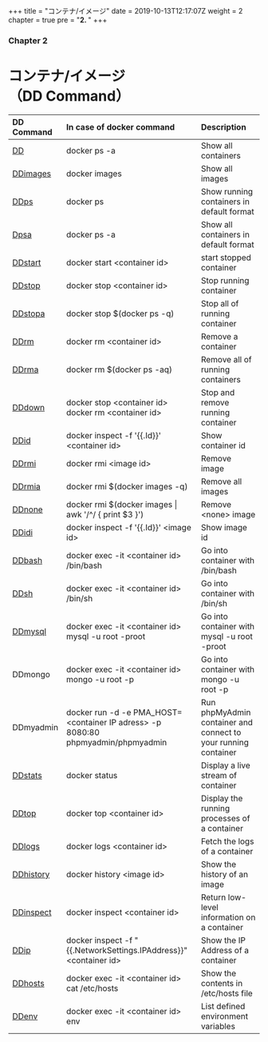 +++
title = "コンテナ/イメージ"
date = 2019-10-13T12:17:07Z
weight = 2
chapter = true
pre = "<b>2. </b>"
+++

### Chapter 2

# コンテナ/イメージ<br>（DD Command）

|DD Command|In case of docker command|Description|
|:---|:---|:---|
|[DD](dd/)|docker ps -a|Show all containers|
|[DDimages](DDimages/)|docker images |Show all images|
|[DDps](ddps/)|docker ps|Show running containers in default format|
|[Dpsa](ddpsa/)|docker ps -a|Show all containers in default format|
|[DDstart](ddstart/)|docker start \<container id>|start stopped container|
|[DDstop](ddstop/)|docker stop \<container id>|Stop running container|
|[DDstopa](ddstopa/)|docker stop $(docker ps -q)|Stop all of running container|
|[DDrm](ddrm/)|docker rm \<container id>|Remove a container|
|[DDrma](ddrma/)|docker rm $(docker ps -aq)|Remove all of running containers|
|[DDdown](dddown/)|docker stop \<container id><br>docker rm \<container id>|Stop and remove running container|
|[DDid](ddid/)|docker inspect -f '{{.Id}}' \<container id>|Show container id|
|[DDrmi](ddrmi/)|docker rmi \<image id>|Remove image|
|[DDrmia](ddrmia/)|docker rmi $(docker images -q)|Remove all images|
|[DDnone](ddnone/)|docker rmi $(docker images \| awk '/^<none>/ { print $3 }')|Remove \<none> image|
|[DDidi](ddidi)|docker inspect -f '{{.Id}}' \<image id>|Show image id|
|[DDbash](ddbash/)|docker exec -it \<container id> /bin/bash|Go into container with /bin/bash|
|[DDsh](ddsh/)|docker exec -it \<container id> /bin/sh|Go into container with /bin/sh|
|[DDmysql](ddmysql/)|docker exec -it \<container id> mysql -u root -proot|Go into container with mysql -u root -proot|
|DDmongo|docker exec -it \<container id> mongo -u root -p|Go into container with mongo -u root -p|
|DDmyadmin|docker run -d -e PMA_HOST=\<container IP adress> -p 8080:80 phpmyadmin/phpmyadmin|Run phpMyAdmin container and connect to your running container|
|[DDstats](ddstats/)|docker status|Display a live stream of container|
|[DDtop](ddtop/)|docker top \<container id>|Display the running processes of a container|
|[DDlogs](ddlogs/)|docker logs \<container id>|Fetch the logs of a container|
|[DDhistory](ddhistory/)|docker history \<image id>|Show the history of an image|
|[DDinspect](ddinspect/)|docker inspect \<container id>|Return low-level information on a container|
|[DDip](ddip/)|docker inspect -f "{{.NetworkSettings.IPAddress}}" \<container id>|Show the IP Address of a container|
|[DDhosts](ddhosts/)|docker exec -it \<container id> cat /etc/hosts|Show the contents in /etc/hosts file |
|[DDenv](ddenv/)|docker exec -it \<container id> env|List defined environment variables|
